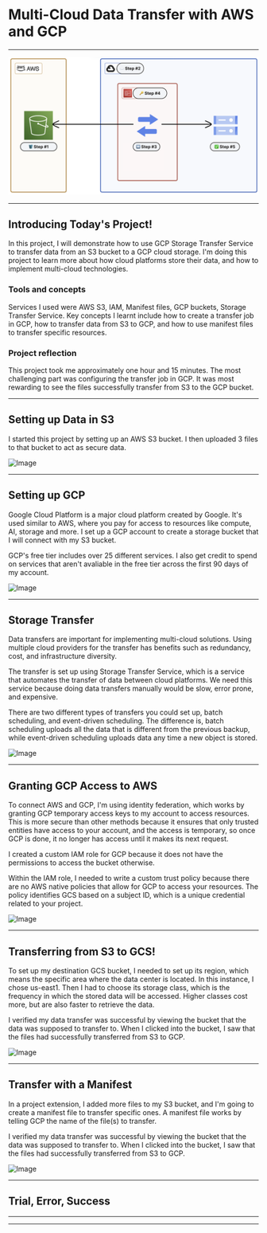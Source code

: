 # Multi-Cloud Data Transfer with AWS and GCP


---

![Image](https://github.com/Alvin-Janton/Multi-Cloud-Data-Transfer/blob/9f8d7961ee15864b36c3e9eac9ce20270afa1274/images/architecture-annotated.png?raw=true)

---

## Introducing Today's Project!

In this project, I will demonstrate how to use GCP Storage Transfer Service to transfer data from an S3 bucket to a GCP cloud storage. I'm doing this project to learn more about how cloud platforms store their data, and how to implement multi-cloud technologies.

### Tools and concepts

Services I used were AWS S3, IAM, Manifest files, GCP buckets, Storage Transfer Service. Key concepts I learnt include how to create a transfer job in GCP, how to transfer data from S3 to GCP, and how to use manifest files to transfer specific resources.

### Project reflection

This project took me approximately one hour and 15 minutes. The most challenging part was configuring the transfer job in GCP. It was most rewarding to see the files successfully transfer from S3 to the GCP bucket.

---

## Setting up Data in S3

I started this project by setting up an AWS S3 bucket. I then uploaded 3 files to that bucket to act as secure data.

![Image](http://learn.nextwork.org/intense_azure_festive_sow/uploads/aws-multicloud-storage_s1g7h8j9)

---

## Setting up GCP

Google Cloud Platform is a major cloud platform created by Google. It's used similar to AWS, where you pay for access to resources like compute, AI, storage and more. I set up a GCP account to create a storage bucket that I will connect with my S3 bucket.

GCP's free tier includes over 25 different services. I also get credit to spend on services that aren't avaliable in the free tier across the first 90 days of my account.

![Image](http://learn.nextwork.org/intense_azure_festive_sow/uploads/aws-multicloud-storage_s2g8h9j0)

---

## Storage Transfer

Data transfers are important for implementing multi-cloud solutions. Using multiple cloud providers for the transfer has benefits such as redundancy, cost, and infrastructure diversity.

The transfer is set up using Storage Transfer Service, which is a service that automates the transfer of data between cloud platforms. We need this service because doing data transfers manually would be slow, error prone, and expensive.

There are two different types of transfers you could set up, batch scheduling, and event-driven scheduling. The difference is, batch scheduling uploads all the data that is different from the previous backup, while event-driven scheduling uploads data any time a new object is stored.

![Image](http://learn.nextwork.org/intense_azure_festive_sow/uploads/aws-multicloud-storage_s3k2l3m4)

---

## Granting GCP Access to AWS

To connect AWS and GCP, I'm using identity federation, which works by granting GCP temporary access keys to my account to access resources. This is more secure than other methods because it ensures that only trusted entities have access to your account, and the access is temporary, so once GCP is done, it no longer has access until it makes its next request.

I created a custom IAM role for GCP because it does not have the permissions to access the bucket otherwise.

Within the IAM role, I needed to write a custom trust policy because there are no AWS native policies that allow for GCP to access your resources. The policy identifies GCS based on a subject ID, which is a unique credential related to your project.

![Image](http://learn.nextwork.org/intense_azure_festive_sow/uploads/aws-multicloud-storage_s4k3l4m5)

---

## Transferring from S3 to GCS!

To set up my destination GCS bucket, I needed to set up its region, which means the specific area where the data center is located. In this instance, I chose us-east1. Then I had to choose its storage class, which is the frequency in which the stored data will be accessed. Higher classes cost more, but are also faster to retrieve the data.

I verified my data transfer was successful by viewing the bucket that the data was supposed to transfer to. When I clicked into the bucket, I saw that the files had successfully transferred from S3 to GCP.

![Image](http://learn.nextwork.org/intense_azure_festive_sow/uploads/aws-multicloud-storage_s5k4l5m6)

---

## Transfer with a Manifest

In a project extension, I added more files to my S3 bucket, and I'm going to create a manifest file to transfer specific ones. A manifest file works by telling GCP the name of the file(s) to transfer.

I verified my data transfer was successful by viewing the bucket that the data was supposed to transfer to. When I clicked into the bucket, I saw that the files had successfully transferred from S3 to GCP.

![Image](http://learn.nextwork.org/intense_azure_festive_sow/uploads/aws-multicloud-storage_rththrthrth)

---

## Trial, Error, Success

---

---
